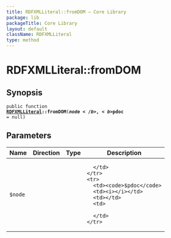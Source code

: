 ```yaml
---
title: RDFXMLLiteral::fromDOM — Core Library
package: lib
packageTitle: Core Library
layout: default
className: RDFXMLLiteral
type: method
---
```


# RDFXMLLiteral::fromDOM

## Synopsis

<code>public function <b><a href="RDFXMLLiteral">RDFXMLLiteral</a>::fromDOM</b>(<b>$node</b>, <b>$pdoc</b> = null)</code>

## Parameters

<table>
  <thead>
    <tr>
      <th>Name</th>
      <th>Direction</th>
      <th>Type</th>
      <th>Description</th>
    </tr>
  </thead>
  <tbody>
    <tr>
      <td><code>$node</code>
      <td><i></i></td>
      <td></td>
      <td>

      </td>
    </tr>
    <tr>
      <td><code>$pdoc</code>
      <td><i></i></td>
      <td></td>
      <td>

      </td>
    </tr>
  </tbody>
</table>

